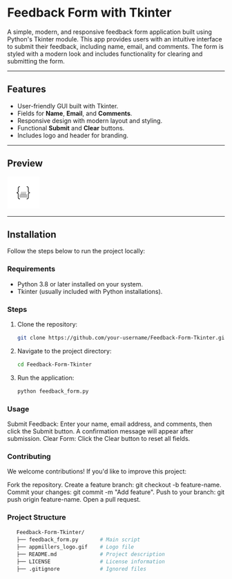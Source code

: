 # Feedback Form with Tkinter

A simple, modern, and responsive feedback form application built using Python's Tkinter module. This app provides users with an intuitive interface to submit their feedback, including name, email, and comments. The form is styled with a modern look and includes functionality for clearing and submitting the form.

---

## Features

- User-friendly GUI built with Tkinter.
- Fields for **Name**, **Email**, and **Comments**.
- Responsive design with modern layout and styling.
- Functional **Submit** and **Clear** buttons.
- Includes logo and header for branding.

---

## Preview

![App Screenshot](appmillers_logo.gif)

---

## Installation

Follow the steps below to run the project locally:

### **Requirements**
- Python 3.8 or later installed on your system.
- Tkinter (usually included with Python installations).

### **Steps**
1. Clone the repository:
   ```bash
   git clone https://github.com/your-username/Feedback-Form-Tkinter.git
2. Navigate to the project directory: 
   ```bash
   cd Feedback-Form-Tkinter
3. Run the application:
   ```bash
   python feedback_form.py
   
### **Usage**
Submit Feedback: Enter your name, email address, and comments, then click the Submit button. A confirmation message will appear after submission.
Clear Form: Click the Clear button to reset all fields.

### **Contributing**
We welcome contributions! If you'd like to improve this project:

Fork the repository.
Create a feature branch: git checkout -b feature-name.
Commit your changes: git commit -m "Add feature".
Push to your branch: git push origin feature-name.
Open a pull request.


### **Project Structure**
   ```bash
      Feedback-Form-Tkinter/
      ├── feedback_form.py       # Main script
      ├── appmillers_logo.gif    # Logo file
      ├── README.md              # Project description
      ├── LICENSE                # License information
      ├── .gitignore             # Ignored files




